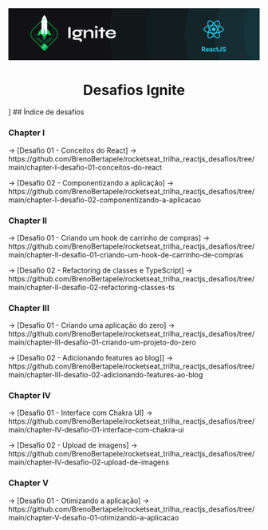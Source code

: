 <img alt="ignite-reactjs" title="ignite-reactjs" src=".github/cover-reactjs.png">

<h1 align="center">
  Desafios Ignite
</h1>
]
## Índice de desafios


### Chapter I

<p> -> [Desafio 01 - Conceitos do React] -> https://github.com/BrenoBertapele/rocketseat_trilha_reactjs_desafios/tree/main/chapter-I-desafio-01-conceitos-do-react</p>
<p> -> [Desafio 02 - Componentizando a aplicação] -> https://github.com/BrenoBertapele/rocketseat_trilha_reactjs_desafios/tree/main/chapter-I-desafio-02-componentizando-a-aplicacao</p> 

### Chapter II

<p>-> [Desafio 01 - Criando um hook de carrinho de compras] -> https://github.com/BrenoBertapele/rocketseat_trilha_reactjs_desafios/tree/main/chapter-II-desafio-01-criando-um-hook-de-carrinho-de-compras</p>
<p>-> [Desafio 02 - Refactoring de classes e TypeScript] -> https://github.com/BrenoBertapele/rocketseat_trilha_reactjs_desafios/tree/main/chapter-II-desafio-02-refactoring-classes-ts</p>

### Chapter III

<p>-> [Desafio 01 - Criando uma aplicação do zero] -> https://github.com/BrenoBertapele/rocketseat_trilha_reactjs_desafios/tree/main/chapter-III-desafio-01-criando-um-projeto-do-zero</p>
<p>-> [Desafio 02 - Adicionando features ao blog]] -> https://github.com/BrenoBertapele/rocketseat_trilha_reactjs_desafios/tree/main/chapter-III-desafio-02-adicionando-features-ao-blog</p>

### Chapter IV

<p>-> [Desafio 01 - Interface com Chakra UI] -> https://github.com/BrenoBertapele/rocketseat_trilha_reactjs_desafios/tree/main/chapter-IV-desafio-01-interface-com-chakra-ui</p>
<p>-> [Desafio 02 - Upload de imagens] -> https://github.com/BrenoBertapele/rocketseat_trilha_reactjs_desafios/tree/main/chapter-IV-desafio-02-upload-de-imagens</p>

### Chapter V

<p>-> [Desafio 01 - Otimizando a aplicação] -> https://github.com/BrenoBertapele/rocketseat_trilha_reactjs_desafios/tree/main/chapter-V-desafio-01-otimizando-a-aplicacao </p>


